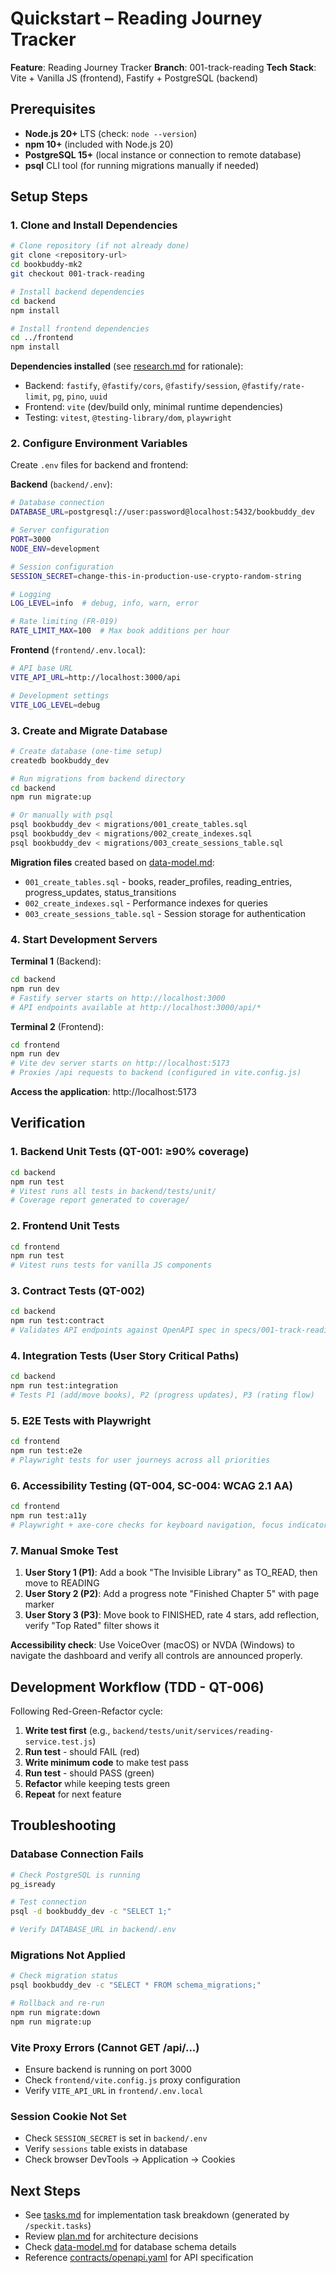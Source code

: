 # Quickstart – Reading Journey Tracker

**Feature**: Reading Journey Tracker
**Branch**: 001-track-reading
**Tech Stack**: Vite + Vanilla JS (frontend), Fastify + PostgreSQL (backend)

## Prerequisites

- **Node.js 20+** LTS (check: `node --version`)
- **npm 10+** (included with Node.js 20)
- **PostgreSQL 15+** (local instance or connection to remote database)
- **psql** CLI tool (for running migrations manually if needed)

## Setup Steps

### 1. Clone and Install Dependencies

```bash
# Clone repository (if not already done)
git clone <repository-url>
cd bookbuddy-mk2
git checkout 001-track-reading

# Install backend dependencies
cd backend
npm install

# Install frontend dependencies
cd ../frontend
npm install
```

**Dependencies installed** (see [research.md](./research.md) for rationale):
- Backend: `fastify`, `@fastify/cors`, `@fastify/session`, `@fastify/rate-limit`, `pg`, `pino`, `uuid`
- Frontend: `vite` (dev/build only, minimal runtime dependencies)
- Testing: `vitest`, `@testing-library/dom`, `playwright`

### 2. Configure Environment Variables

Create `.env` files for backend and frontend:

**Backend** (`backend/.env`):
```bash
# Database connection
DATABASE_URL=postgresql://user:password@localhost:5432/bookbuddy_dev

# Server configuration
PORT=3000
NODE_ENV=development

# Session configuration
SESSION_SECRET=change-this-in-production-use-crypto-random-string

# Logging
LOG_LEVEL=info  # debug, info, warn, error

# Rate limiting (FR-019)
RATE_LIMIT_MAX=100  # Max book additions per hour
```

**Frontend** (`frontend/.env.local`):
```bash
# API base URL
VITE_API_URL=http://localhost:3000/api

# Development settings
VITE_LOG_LEVEL=debug
```

### 3. Create and Migrate Database

```bash
# Create database (one-time setup)
createdb bookbuddy_dev

# Run migrations from backend directory
cd backend
npm run migrate:up

# Or manually with psql
psql bookbuddy_dev < migrations/001_create_tables.sql
psql bookbuddy_dev < migrations/002_create_indexes.sql
psql bookbuddy_dev < migrations/003_create_sessions_table.sql
```

**Migration files** created based on [data-model.md](./data-model.md):
- `001_create_tables.sql` - books, reader_profiles, reading_entries, progress_updates, status_transitions
- `002_create_indexes.sql` - Performance indexes for queries
- `003_create_sessions_table.sql` - Session storage for authentication

### 4. Start Development Servers

**Terminal 1** (Backend):
```bash
cd backend
npm run dev
# Fastify server starts on http://localhost:3000
# API endpoints available at http://localhost:3000/api/*
```

**Terminal 2** (Frontend):
```bash
cd frontend
npm run dev
# Vite dev server starts on http://localhost:5173
# Proxies /api requests to backend (configured in vite.config.js)
```

**Access the application**: http://localhost:5173

## Verification

### 1. Backend Unit Tests (QT-001: ≥90% coverage)
```bash
cd backend
npm run test
# Vitest runs all tests in backend/tests/unit/
# Coverage report generated to coverage/
```

### 2. Frontend Unit Tests
```bash
cd frontend
npm run test
# Vitest runs tests for vanilla JS components
```

### 3. Contract Tests (QT-002)
```bash
cd backend
npm run test:contract
# Validates API endpoints against OpenAPI spec in specs/001-track-reading/contracts/openapi.yaml
```

### 4. Integration Tests (User Story Critical Paths)
```bash
cd backend
npm run test:integration
# Tests P1 (add/move books), P2 (progress updates), P3 (rating flow)
```

### 5. E2E Tests with Playwright
```bash
cd frontend
npm run test:e2e
# Playwright tests for user journeys across all priorities
```

### 6. Accessibility Testing (QT-004, SC-004: WCAG 2.1 AA)
```bash
cd frontend
npm run test:a11y
# Playwright + axe-core checks for keyboard navigation, focus indicators, screen readers
```

### 7. Manual Smoke Test

1. **User Story 1 (P1)**: Add a book "The Invisible Library" as TO_READ, then move to READING
2. **User Story 2 (P2)**: Add a progress note "Finished Chapter 5" with page marker
3. **User Story 3 (P3)**: Move book to FINISHED, rate 4 stars, add reflection, verify "Top Rated" filter shows it

**Accessibility check**: Use VoiceOver (macOS) or NVDA (Windows) to navigate the dashboard and verify all controls are announced properly.

## Development Workflow (TDD - QT-006)

Following Red-Green-Refactor cycle:

1. **Write test first** (e.g., `backend/tests/unit/services/reading-service.test.js`)
2. **Run test** - should FAIL (red)
3. **Write minimum code** to make test pass
4. **Run test** - should PASS (green)
5. **Refactor** while keeping tests green
6. **Repeat** for next feature

## Troubleshooting

### Database Connection Fails
```bash
# Check PostgreSQL is running
pg_isready

# Test connection
psql -d bookbuddy_dev -c "SELECT 1;"

# Verify DATABASE_URL in backend/.env
```

### Migrations Not Applied
```bash
# Check migration status
psql bookbuddy_dev -c "SELECT * FROM schema_migrations;"

# Rollback and re-run
npm run migrate:down
npm run migrate:up
```

### Vite Proxy Errors (Cannot GET /api/...)
- Ensure backend is running on port 3000
- Check `frontend/vite.config.js` proxy configuration
- Verify `VITE_API_URL` in `frontend/.env.local`

### Session Cookie Not Set
- Check `SESSION_SECRET` is set in `backend/.env`
- Verify `sessions` table exists in database
- Check browser DevTools → Application → Cookies

## Next Steps

- See [tasks.md](./tasks.md) for implementation task breakdown (generated by `/speckit.tasks`)
- Review [plan.md](./plan.md) for architecture decisions
- Check [data-model.md](./data-model.md) for database schema details
- Reference [contracts/openapi.yaml](./contracts/openapi.yaml) for API specification
